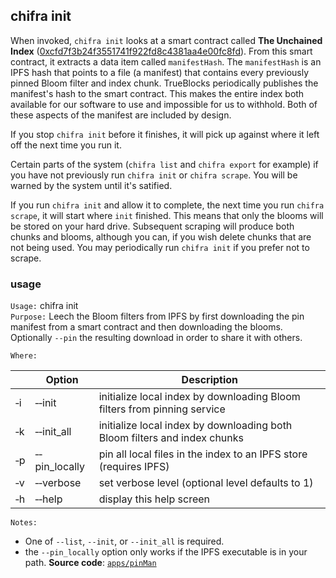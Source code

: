 ## chifra init

When invoked, `chifra init` looks at a smart contract called **The Unchained Index** ([0xcfd7f3b24f3551741f922fd8c4381aa4e00fc8fd](https://etherscan.io/address/0xcfd7f3b24f3551741f922fd8c4381aa4e00fc8fd)). From this smart contract, it extracts a data item called `manifestHash`. The `manifestHash` is an IPFS hash that points to a file (a manifest) that contains every previously pinned Bloom filter and index chunk. TrueBlocks periodically publishes the manifest's hash to the smart contract. This makes the entire index both available for our software to use and impossible for us to withhold. Both of these aspects of the manifest are included by design.

If you stop `chifra init` before it finishes, it will pick up against where it left off the next time you run it.

Certain parts of the system (`chifra list` and `chifra export` for example) if you have not previously run `chifra init` or `chifra scrape`. You will be warned by the system until it's satified.

If you run `chifra init` and allow it to complete, the next time you run `chifra scrape`, it will start where `init` finished. This means that only the blooms will be stored on your hard drive. Subsequent scraping will produce both chunks and blooms, although you can, if you wish delete chunks that are not being used. You may periodically run `chifra init` if you prefer not to scrape.

### usage

`Usage:`    chifra init  
`Purpose:`  Leech the Bloom filters from IPFS by first downloading the pin manifest from a smart contract and then downloading the blooms. Optionally `--pin` the resulting download in order to share it with others.

`Where:`

|          | Option                    | Description                                                               |
| -------- | ------------------------- | ------------------------------------------------------------------------- |
| &#8208;i | &#8208;&#8208;init        | initialize local index by downloading Bloom filters from pinning service  |
| &#8208;k | &#8208;&#8208;init_all    | initialize local index by downloading both Bloom filters and index chunks |
| &#8208;p | &#8208;&#8208;pin_locally | pin all local files in the index to an IPFS store (requires IPFS)         |
| &#8208;v | &#8208;&#8208;verbose     | set verbose level (optional level defaults to 1)                          |
| &#8208;h | &#8208;&#8208;help        | display this help screen                                                  |

`Notes:`

- One of `--list`, `--init`, or `--init_all` is required.
- the `--pin_locally` option only works if the IPFS executable is in your path.
**Source code**: [`apps/pinMan`](https://github.com/TrueBlocks/trueblocks-core/tree/master/src/apps/pinMan)
